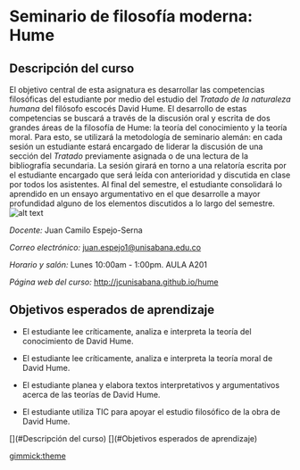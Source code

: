 # Seminario de filosofía moderna: Hume

## Descripción del curso

El objetivo central de esta asignatura es desarrollar las competencias filosóficas del estudiante por medio del estudio del *Tratado de la naturaleza humana* del filósofo escocés David Hume. El desarrollo de estas competencias se buscará a través de la discusión oral y escrita de dos grandes áreas de la filosofía de Hume: la teoría del conocimiento y la teoría moral. Para esto, se utilizará la metodología de seminario alemán: en cada sesión un estudiante estará encargado de liderar la discusión de una sección del *Tratado* previamente asignada o de una lectura de la bibliografía secundaria. La sesión girará en torno a una relatoría escrita por el estudiante encargado que será leída con anterioridad y discutida en clase por todos los asistentes. Al final del semestre, el estudiante consolidará lo aprendido en un ensayo argumentativo en el que desarrolle a mayor profundidad alguno de los elementos discutidos a lo largo del semestre.![alt text](https://upload.wikimedia.org/wikipedia/commons/0/0e/DavidHume.jpg "Estatua de David Hume")

*Docente:*
Juan Camilo Espejo-Serna

*Correo electrónico:*
juan.espejo1@unisabana.edu.co

*Horario y salón:*
Lunes 10:00am - 1:00pm.  AULA A201

*Página web del curso:*
http://jcunisabana.github.io/hume
 

## Objetivos esperados de aprendizaje
      
* El estudiante lee críticamente, analiza e interpreta la teoría del conocimiento de David Hume.

* El estudiante lee críticamente, analiza e interpreta la teoría moral de David Hume.

* El estudiante planea y elabora textos interpretativos y argumentativos acerca de las teorías de David Hume.

* El estudiante utiliza TIC para apoyar el estudio filosófico de la obra de David Hume.


<!-- toc -->
[](#Descripción del curso)
[](#Objetivos esperados de aprendizaje)
<!-- tocstop -->
[gimmick:theme](united)
